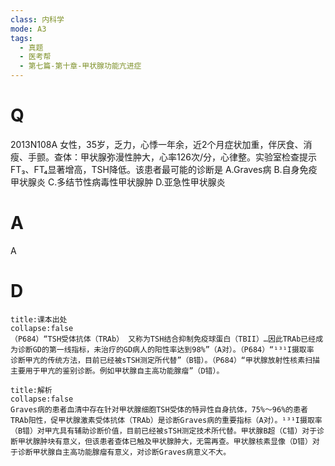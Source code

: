 ```yaml
---
class: 内科学
mode: A3
tags:
  - 真题
  - 医考帮
  - 第七篇-第十章-甲状腺功能亢进症
---
```


# Q
2013N108A 女性，35岁，乏力，心悸一年余，近2个月症状加重，伴厌食、消瘦、手颤。查体：甲状腺弥漫性肿大，心率126次/分，心律整。实验室检查提示FT₃、FT₄显著增高，TSH降低。该患者最可能的诊断是
A.Graves病
B.自身免疫甲状腺炎
C.多结节性病毒性甲状腺肿
D.亚急性甲状腺炎

# A
A
# D
```ad-note
title:课本出处
collapse:false
（P684）“TSH受体抗体（TRAb） 又称为TSH结合抑制免疫球蛋白（TBII）…因此TRAb已经成为诊断GD的第一线指标，未治疗的GD病人的阳性率达到98%”（A对）。（P684）“¹³¹I摄取率 诊断甲亢的传统方法，目前已经被sTSH测定所代替”（B错）。（P684）“甲状腺放射性核素扫描 主要用于甲亢的鉴别诊断。例如甲状腺自主高功能腺瘤”（D错）。
```

```ad-summary
title:解析
collapse:false
Graves病的患者血清中存在针对甲状腺细胞TSH受体的特异性自身抗体，75%～96%的患者TRAb阳性，促甲状腺激素受体抗体（TRAb）是诊断Graves病的重要指标（A对）。¹³¹I摄取率（B错）对甲亢具有辅助诊断价值，目前已经被sTSH测定技术所代替。甲状腺B超（C错）对于诊断甲状腺肿块有意义，但该患者查体已触及甲状腺肿大，无需再查。甲状腺核素显像（D错）对于诊断甲状腺自主高功能腺瘤有意义，对诊断Graves病意义不大。
```

